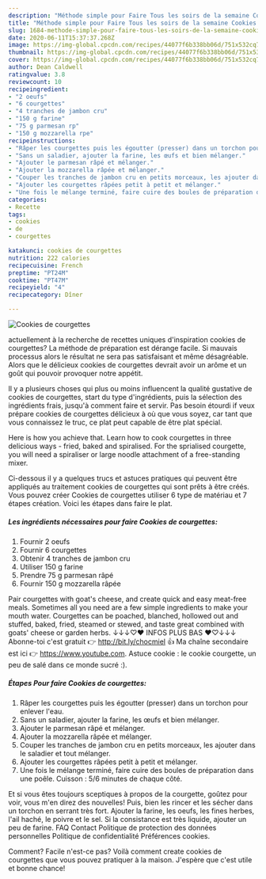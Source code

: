 ```yaml
---
description: "Méthode simple pour Faire Tous les soirs de la semaine Cookies de courgettes"
title: "Méthode simple pour Faire Tous les soirs de la semaine Cookies de courgettes"
slug: 1684-methode-simple-pour-faire-tous-les-soirs-de-la-semaine-cookies-de-courgettes
date: 2020-06-11T15:37:37.268Z
image: https://img-global.cpcdn.com/recipes/44077f6b338bb06d/751x532cq70/cookies-de-courgettes-photo-principale-de-la-recette.jpg
thumbnail: https://img-global.cpcdn.com/recipes/44077f6b338bb06d/751x532cq70/cookies-de-courgettes-photo-principale-de-la-recette.jpg
cover: https://img-global.cpcdn.com/recipes/44077f6b338bb06d/751x532cq70/cookies-de-courgettes-photo-principale-de-la-recette.jpg
author: Dean Caldwell
ratingvalue: 3.8
reviewcount: 10
recipeingredient:
- "2 oeufs"
- "6 courgettes"
- "4 tranches de jambon cru"
- "150 g farine"
- "75 g parmesan rp"
- "150 g mozzarella rpe"
recipeinstructions:
- "Râper les courgettes puis les égoutter (presser) dans un torchon pour enlever l&#39;eau."
- "Sans un saladier, ajouter la farine, les œufs et bien mélanger."
- "Ajouter le parmesan râpé et mélanger."
- "Ajouter la mozzarella râpée et mélanger."
- "Couper les tranches de jambon cru en petits morceaux, les ajouter dans le saladier et tout mélanger."
- "Ajouter les courgettes râpées petit à petit et mélanger."
- "Une fois le mélange terminé, faire cuire des boules de préparation dans une poêle. Cuisson : 5/6 minutes de chaque côté."
categories:
- Recette
tags:
- cookies
- de
- courgettes

katakunci: cookies de courgettes 
nutrition: 222 calories
recipecuisine: French
preptime: "PT24M"
cooktime: "PT47M"
recipeyield: "4"
recipecategory: Dîner

---
```



![Cookies de courgettes](https://img-global.cpcdn.com/recipes/44077f6b338bb06d/751x532cq70/cookies-de-courgettes-photo-principale-de-la-recette.jpg)

actuellement à la recherche de recettes uniques d'inspiration cookies de courgettes? La méthode de préparation est dérange facile. Si mauvais processus alors le résultat ne sera pas satisfaisant et même désagréable. Alors que le délicieux cookies de courgettes devrait avoir un arôme et un goût qui pouvoir provoquer notre appétit.

Il y a plusieurs choses qui plus ou moins influencent la qualité gustative de cookies de courgettes, start du type d'ingrédients, puis la sélection des ingrédients frais, jusqu'à comment faire et servir. Pas besoin étourdi if veux prépare cookies de courgettes délicieux à où que vous soyez, car tant que vous connaissez le truc, ce plat peut capable de être plat spécial.

Here is how you achieve that. Learn how to cook courgettes in three delicious ways - fried, baked and spiralised. For the sprialised courgette, you will need a spiraliser or large noodle attachment of a free-standing mixer.


Ci-dessous il y a quelques trucs et astuces pratiques qui peuvent être appliqués au traitement cookies de courgettes qui sont prêts à être créés. Vous pouvez créer Cookies de courgettes utiliser 6 type de matériau et 7 étapes création. Voici les étapes dans faire le plat.

<!--inarticleads1-->

##### Les ingrédients nécessaires pour faire Cookies de courgettes:

1. Fournir 2 oeufs
1. Fournir 6 courgettes
1. Obtenir 4 tranches de jambon cru
1. Utiliser 150 g farine
1. Prendre 75 g parmesan râpé
1. Fournir 150 g mozzarella râpée


Pair courgettes with goat&#39;s cheese, and create quick and easy meat-free meals. Sometimes all you need are a few simple ingredients to make your mouth water. Courgettes can be poached, blanched, hollowed out and stuffed, baked, fried, steamed or stewed, and taste great combined with goats&#39; cheese or garden herbs. ↓↓↓♡♥ INFOS PLUS BAS ♥♡↓↓↓ Abonne-toi c&#39;est gratuit 👉 http://bit.ly/chocmiel 👍 Ma chaîne secondaire est ici 👉 https://www.youtube.com. Astuce cookie : le cookie courgette, un peu de salé dans ce monde sucré :). 

<!--inarticleads2-->

##### Étapes Pour faire Cookies de courgettes:

1. Râper les courgettes puis les égoutter (presser) dans un torchon pour enlever l&#39;eau.
1. Sans un saladier, ajouter la farine, les œufs et bien mélanger.
1. Ajouter le parmesan râpé et mélanger.
1. Ajouter la mozzarella râpée et mélanger.
1. Couper les tranches de jambon cru en petits morceaux, les ajouter dans le saladier et tout mélanger.
1. Ajouter les courgettes râpées petit à petit et mélanger.
1. Une fois le mélange terminé, faire cuire des boules de préparation dans une poêle. Cuisson : 5/6 minutes de chaque côté.


Et si vous êtes toujours sceptiques à propos de la courgette, goûtez pour voir, vous m&#39;en direz des nouvelles! Puis, bien les rincer et les sécher dans un torchon en serrant très fort. Ajouter la farine, les oeufs, les fines herbes, l&#39;ail haché, le poivre et le sel. Si la consistance est très liquide, ajouter un peu de farine. FAQ Contact Politique de protection des données personnelles Politique de confidentialité Préférences cookies. 


Comment? Facile n'est-ce pas? Voilà comment create cookies de courgettes que vous pouvez pratiquer à la maison. J'espère que c'est utile et bonne chance!
